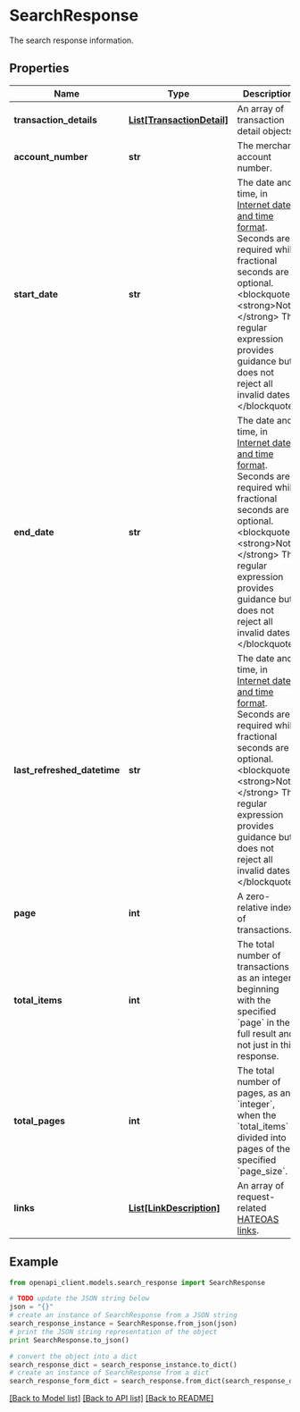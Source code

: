 # SearchResponse

The search response information.

## Properties

Name | Type | Description | Notes
------------ | ------------- | ------------- | -------------
**transaction_details** | [**List[TransactionDetail]**](TransactionDetail.md) | An array of transaction detail objects. | [optional] 
**account_number** | **str** | The merchant account number. | [optional] 
**start_date** | **str** | The date and time, in [Internet date and time format](https://tools.ietf.org/html/rfc3339#section-5.6). Seconds are required while fractional seconds are optional.&lt;blockquote&gt;&lt;strong&gt;Note:&lt;/strong&gt; The regular expression provides guidance but does not reject all invalid dates.&lt;/blockquote&gt; | [optional] 
**end_date** | **str** | The date and time, in [Internet date and time format](https://tools.ietf.org/html/rfc3339#section-5.6). Seconds are required while fractional seconds are optional.&lt;blockquote&gt;&lt;strong&gt;Note:&lt;/strong&gt; The regular expression provides guidance but does not reject all invalid dates.&lt;/blockquote&gt; | [optional] 
**last_refreshed_datetime** | **str** | The date and time, in [Internet date and time format](https://tools.ietf.org/html/rfc3339#section-5.6). Seconds are required while fractional seconds are optional.&lt;blockquote&gt;&lt;strong&gt;Note:&lt;/strong&gt; The regular expression provides guidance but does not reject all invalid dates.&lt;/blockquote&gt; | [optional] 
**page** | **int** | A zero-relative index of transactions. | [optional] 
**total_items** | **int** | The total number of transactions as an integer beginning with the specified &#x60;page&#x60; in the full result and not just in this response. | [optional] 
**total_pages** | **int** | The total number of pages, as an &#x60;integer&#x60;, when the &#x60;total_items&#x60; is divided into pages of the specified &#x60;page_size&#x60;. | [optional] 
**links** | [**List[LinkDescription]**](LinkDescription.md) | An array of request-related [HATEOAS links](/api/rest/responses/#hateoas-links). | [optional] [readonly] 

## Example

```python
from openapi_client.models.search_response import SearchResponse

# TODO update the JSON string below
json = "{}"
# create an instance of SearchResponse from a JSON string
search_response_instance = SearchResponse.from_json(json)
# print the JSON string representation of the object
print SearchResponse.to_json()

# convert the object into a dict
search_response_dict = search_response_instance.to_dict()
# create an instance of SearchResponse from a dict
search_response_form_dict = search_response.from_dict(search_response_dict)
```
[[Back to Model list]](../README.md#documentation-for-models) [[Back to API list]](../README.md#documentation-for-api-endpoints) [[Back to README]](../README.md)


